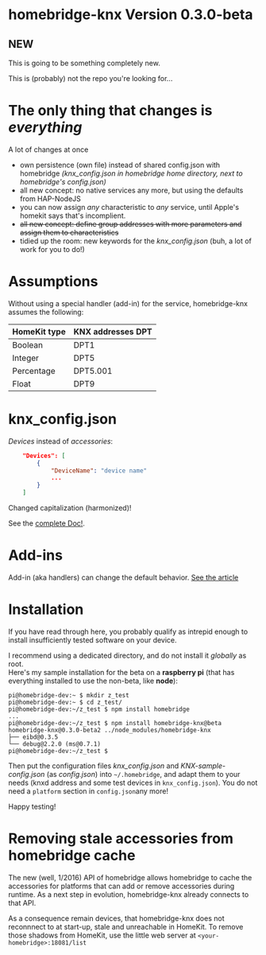 # homebridge-knx Version 0.3.0-beta 
## NEW
This is going to be something completely new.

This is (probably) not the repo you're looking for...

# The only thing that changes is _everything_
A lot of changes at once 
- own persistence (own file) instead of shared config.json with homebridge *(knx_config.json in homebridge home directory, next to homebridge's config.json)*
- all new concept: no native services any more, but using the defaults from HAP-NodeJS
- you can now assign *any* characteristic to *any* service, until Apple's homekit says that's incomplient.
- ~~all new concept: define group addresses with more parameters and assign them to characteristics~~
- tidied up the room: new keywords for the *knx_config.json* (buh, a lot of work for you to do!)


# Assumptions
Without using a special handler (add-in) for the service, homebridge-knx assumes the following:

HomeKit type | KNX addresses DPT   
-------- | ------  
Boolean | DPT1  
Integer | DPT5  
Percentage | DPT5.001  
Float | DPT9  


# knx_config.json

*Devices* instead of *accessories*:  

```json
	"Devices": [ 
		{ 
			"DeviceName": "device name" 
			...
		}
	]
```
Changed capitalization (harmonized)!  

See the [complete Doc!](https://github.com/snowdd1/homebridge-knx/blob/plugin-2.0/knx_config.json.md).


# Add-ins
Add-in (aka handlers) can change the default behavior. [See the article](https://github.com/snowdd1/homebridge-knx/blob/plugin-2.0/handler-add-in.md)

# Installation
If you have read through here, you probably qualify as intrepid enough to install insufficiently tested software on your device.
  
I recommend using a dedicated directory, and do not install it *globally* as root.  
Here's my sample installation for the beta on a **raspberry pi** (that has everything installed to use the non-beta, like **node**):  

```shell
pi@homebridge-dev:~ $ mkdir z_test
pi@homebridge-dev:~ $ cd z_test/
pi@homebridge-dev:~/z_test $ npm install homebridge
...
pi@homebridge-dev:~/z_test $ npm install homebridge-knx@beta
homebridge-knx@0.3.0-beta2 ../node_modules/homebridge-knx
├── eibd@0.3.5
└── debug@2.2.0 (ms@0.7.1)
pi@homebridge-dev:~/z_test $
```

Then put the configuration files *knx_config.json* and *KNX-sample-config.json* (as *config.json*) into `~/.homebridge`, and adapt them to your needs (knxd address and some test devices in `knx_config.json`). You do not need a `platform` section in `config.json`any more!

Happy testing!

# Removing stale accessories from homebridge cache
The new (well, 1/2016) API of homebridge allows homebridge to cache the accessories for platforms that can add or remove accessories during runtime. As a next step in evolution, homebridge-knx already connects to that API.  

As a consequence remain devices, that homebridge-knx does not reconnnect to at start-up, stale and unreachable in HomeKit. To remove those shadows from HomeKit, use the little web server at `<your-homebridge>:18081/list`


